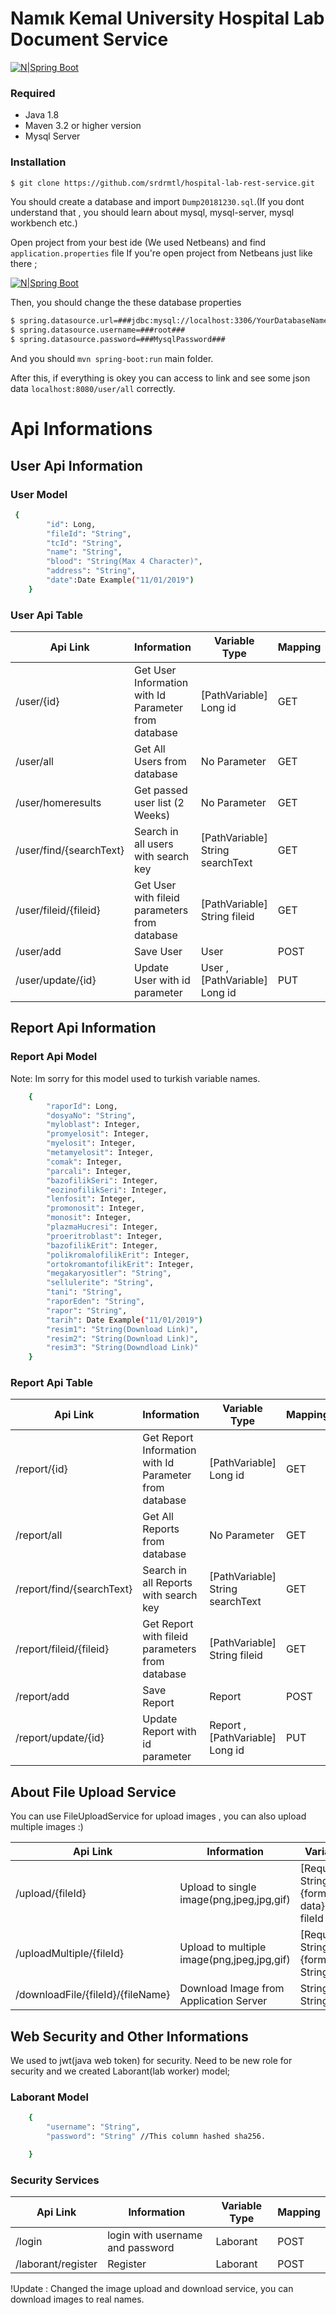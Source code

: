 # Namık Kemal University Hospital Lab Document Service

[![N|Spring Boot](http://www.javaoptimum.com/wp-content/uploads/2017/04/springboot.png)](https://spring.io/)

### Required

  - Java 1.8
  - Maven 3.2 or higher version
  - Mysql Server

### Installation

```sh
$ git clone https://github.com/srdrmtl/hospital-lab-rest-service.git
```
You should create a database and import `Dump20181230.sql`.(If you dont understand that , you should learn about mysql, mysql-server, mysql workbench etc.)

Open project from your best ide (We used Netbeans) and find `application.properties` file
If you're open project from Netbeans just like there ;

[![N|Spring Boot](http://resimag.com/p1/a494365574e.png)](https://google.com/)

Then, you should change the these database properties
```sh
$ spring.datasource.url=###jdbc:mysql://localhost:3306/YourDatabaseName###
$ spring.datasource.username=###root###
$ spring.datasource.password=###MysqlPassword###
```
And you should `mvn spring-boot:run` main folder.

After this, if everything is okey you can access to link and see some json data `localhost:8080/user/all`  correctly.

# Api Informations
## User Api Information
### User Model
```sh
 {
        "id": Long,
        "fileId": "String",
        "tcId": "String",
        "name": "String",
        "blood": "String(Max 4 Character)",
        "address": "String",
        "date":Date Example("11/01/2019")
    }
```
### User Api Table
| Api Link | Information | Variable Type | Mapping
| ------ | ------ | ------ | ------ |
| /user/{id} | Get User Information with Id Parameter from database  | [PathVariable] Long id | GET |
| /user/all | Get All Users from database | No Parameter | GET |
| /user/homeresults | Get passed user list (2 Weeks) | No Parameter | GET |
| /user/find/{searchText} | Search in all users with search key | [PathVariable] String searchText | GET |
| /user/fileid/{fileid} | Get User with fileid parameters from database | [PathVariable] String fileid | GET |
| /user/add | Save User | User | POST |
| /user/update/{id} | Update User with id parameter | User , [PathVariable] Long id | PUT |


## Report Api Information

### Report Api Model
Note: Im sorry for this model used to turkish variable names.
```sh
    {
        "raporId": Long,
        "dosyaNo": "String",
        "myloblast": Integer,
        "promyelosit": Integer,
        "myelosit": Integer,
        "metamyelosit": Integer,
        "comak": Integer,
        "parcali": Integer,
        "bazofilikSeri": Integer,
        "eozinofilikSeri": Integer,
        "lenfosit": Integer,
        "promonosit": Integer,
        "monosit": Integer,
        "plazmaHucresi": Integer,
        "proeritroblast": Integer,
        "bazofilikErit": Integer,
        "polikromalofilikErit": Integer,
        "ortokromantofilikErit": Integer,
        "megakaryositler": "String",
        "sellulerite": "String",
        "tani": "String",
        "raporEden": "String",
        "rapor": "String",
        "tarih": Date Example("11/01/2019")
        "resim1": "String(Download Link)",
        "resim2": "String(Download Link)",
        "resim3": "String(Downdload Link)"
    }
```

### Report Api Table

| Api Link | Information | Variable Type | Mapping
| ------ | ------ | ------ | ------ |
| /report/{id} | Get Report Information with Id Parameter from database  | [PathVariable] Long id | GET |
| /report/all | Get All Reports from database | No Parameter | GET |
| /report/find/{searchText} | Search in all Reports with search key | [PathVariable] String searchText | GET |
| /report/fileid/{fileid} | Get Report with fileid parameters from database | [PathVariable] String fileid | GET |
| /report/add | Save Report | Report | POST |
| /report/update/{id} | Update Report with id parameter | Report , [PathVariable] Long id | PUT |

## About File Upload Service

You can use FileUploadService for upload images , you can also upload multiple images :)

| Api Link | Information | Variable Type | Mapping
| ------ | ------ | ------ | ------ |
| /upload/{fileId} | Upload to single image(png,jpeg,jpg,gif) | [RequestParam] String file {form-data},String fileId| POST |
| /uploadMultiple/{fileId} | Upload to multiple image(png,jpeg,jpg,gif) | [RequestParam] String files {form-data}, String fileId| GET |
| /downloadFile/{fileId}/{fileName} | Download Image from Application Server | String fileName, String fileId | GET |

## Web Security and Other Informations
We used to jwt(java web token) for security. Need to be new role for security and we created Laborant(lab worker) model;

### Laborant Model
```sh
    {
        "username": "String",
        "password": "String" //This column hashed sha256.

    }
```

### Security Services

| Api Link | Information | Variable Type | Mapping
| ------ | ------ | ------ | ------ |
| /login | login with username and password | Laborant | POST |
| /laborant/register | Register | Laborant | POST |

!Update : Changed the image upload and download service, you can download images to real names.

